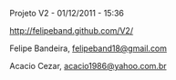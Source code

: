 Projeto V2 - 01/12/2011 - 15:36

http://felipeband.github.com/V2/

Felipe Bandeira, felipeband18@gmail.com

Acacio Cezar, acacio1986@yahoo.com.br

